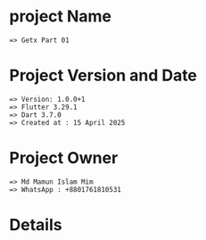 

# project Name
    => Getx Part 01

# Project Version and Date
    => Version: 1.0.0+1
    => Flutter 3.29.1
    => Dart 3.7.0
    => Created at : 15 April 2025

# Project Owner
    => Md Mamun Islam Mim
    => WhatsApp : +8801761810531

# Details 
    
